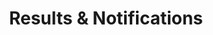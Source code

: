 ---
layout: default
title: Results & Notifications
description: Results & Notifications
nav_order: 500
---